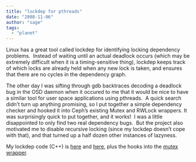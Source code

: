 ```yaml
---
title: "lockdep for pthreads"
date: "2008-11-06"
author: "sage"
tags: 
  - "planet"
---
```


Linux has a great tool called lockdep for identifying locking dependency problems.  Instead of waiting until an actual deadlock occurs (which may be extremely difficult when it is a timing-sensitive thing), lockdep keeps track of which locks are already held when any new lock is taken, and ensures that there are no cycles in the dependency graph.

The other day I was sifting through gdb backtraces decoding a deadlock bug in the OSD daemon when it occured to me that it would be nice to have a similar tool for user space applications using pthreads.  A quick search didn’t turn up anything promising, so I put together a simple dependency checker and hooked it into Ceph’s existing Mutex and RWLock wrappers. It was surprisingly quick to put together, and it works!  I was a little disappointed to only find two real dependency bugs.  But the project also motivated me to disable recursive locking (since my lockdep doesn’t cope with that), and that turned up a half dozen other instances of lazyness.

My lockdep code (C++) is [here](http://ceph.newdream.net/git/?p=ceph.git;a=blob;f=src/common/lockdep.cc;h=2c5f017421180a26cc7666e25c2288405bbb43b3;hb=unstable) and [here](http://ceph.newdream.net/git/?p=ceph.git;a=blob;f=src/common/lockdep.h;h=00026b30b972179f7f05600540d377e288a12370;hb=unstable), plus the hooks into the [mutex wrapper](http://ceph.newdream.net/git/?p=ceph.git;a=blob;f=src/common/Mutex.h;h=a6490cc975192d40dbdd0044f3d76f8e4fb04ee0;hb=unstable).

